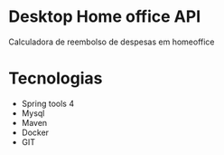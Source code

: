 # Desktop Home office API
Calculadora de reembolso de despesas em homeoffice

# Tecnologias
- Spring tools 4
- Mysql
- Maven
- Docker
- GIT

